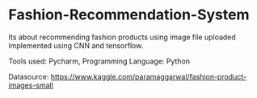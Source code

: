 # Fashion-Recommendation-System
Its about recommending fashion products using image file uploaded implemented using CNN and tensorflow.

Tools used: Pycharm, 
Programming Language: Python

Datasource: https://www.kaggle.com/paramaggarwal/fashion-product-images-small



